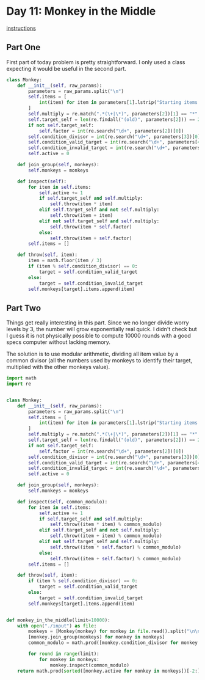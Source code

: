 # Day 11: Monkey in the Middle

[instructions](https://adventofcode.com/2022/day/10)

## Part One

First part of today problem is pretty straightforward. I only used a class expecting it would be useful in the second part.

```python
class Monkey:
    def __init__(self, raw_params):
        parameters = raw_params.split("\n")
        self.items = [
            int(item) for item in parameters[1].lstrip("Starting items:").split(", ")
        ]
        self.multiply = re.match(".*(\+|\*)", parameters[2])[1] == "*"
        self.target_self = len(re.findall("(old)", parameters[2])) == 2
        if not self.target_self:
            self.factor = int(re.search("\d+", parameters[2])[0])
        self.condition_divisor = int(re.search("\d+", parameters[3])[0])
        self.condition_valid_target = int(re.search("\d+", parameters[4])[0])
        self.condition_invalid_target = int(re.search("\d+", parameters[5])[0])
        self.active = 0

    def join_group(self, monkeys):
        self.monkeys = monkeys

    def inspect(self):
        for item in self.items:
            self.active += 1
            if self.target_self and self.multiply:
                self.throw(item * item)
            elif self.target_self and not self.multiply:
                self.throw(item + item)
            elif not self.target_self and self.multiply:
                self.throw(item * self.factor)
            else:
                self.throw(item + self.factor)
        self.items = []

    def throw(self, item):
        item = math.floor(item / 3)
        if (item % self.condition_divisor) == 0:
            target = self.condition_valid_target
        else:
            target = self.condition_invalid_target
        self.monkeys[target].items.append(item)
```

## Part Two

Things get really interesting in this part. Since we no longer divide worry levels by 3, the number will grow exponentially real quick. I didn't check but I guess it is not physically possible to compute 10000 rounds with a good specs computer without lacking memory.

The solution is to use modular arithmetic, dividing all item value by a common divisor (all the numbers used by monkeys to identify their target, multiplied with the other monkeys value).

```python
import math
import re


class Monkey:
    def __init__(self, raw_params):
        parameters = raw_params.split("\n")
        self.items = [
            int(item) for item in parameters[1].lstrip("Starting items:").split(", ")
        ]
        self.multiply = re.match(".*(\+|\*)", parameters[2])[1] == "*"
        self.target_self = len(re.findall("(old)", parameters[2])) == 2
        if not self.target_self:
            self.factor = int(re.search("\d+", parameters[2])[0])
        self.condition_divisor = int(re.search("\d+", parameters[3])[0])
        self.condition_valid_target = int(re.search("\d+", parameters[4])[0])
        self.condition_invalid_target = int(re.search("\d+", parameters[5])[0])
        self.active = 0

    def join_group(self, monkeys):
        self.monkeys = monkeys

    def inspect(self, common_modulo):
        for item in self.items:
            self.active += 1
            if self.target_self and self.multiply:
                self.throw((item * item) % common_modulo)
            elif self.target_self and not self.multiply:
                self.throw((item + item) % common_modulo)
            elif not self.target_self and self.multiply:
                self.throw((item * self.factor) % common_modulo)
            else:
                self.throw((item + self.factor) % common_modulo)
        self.items = []

    def throw(self, item):
        if (item % self.condition_divisor) == 0:
            target = self.condition_valid_target
        else:
            target = self.condition_invalid_target
        self.monkeys[target].items.append(item)


def monkey_in_the_middle(limit=10000):
    with open("./input") as file:
        monkeys = [Monkey(monkey) for monkey in file.read().split("\n\n")]
        [monkey.join_group(monkeys) for monkey in monkeys]
        common_modulo = math.prod([monkey.condition_divisor for monkey in monkeys])

        for round in range(limit):
            for monkey in monkeys:
                monkey.inspect(common_modulo)
    return math.prod(sorted([monkey.active for monkey in monkeys])[-2:])
```
